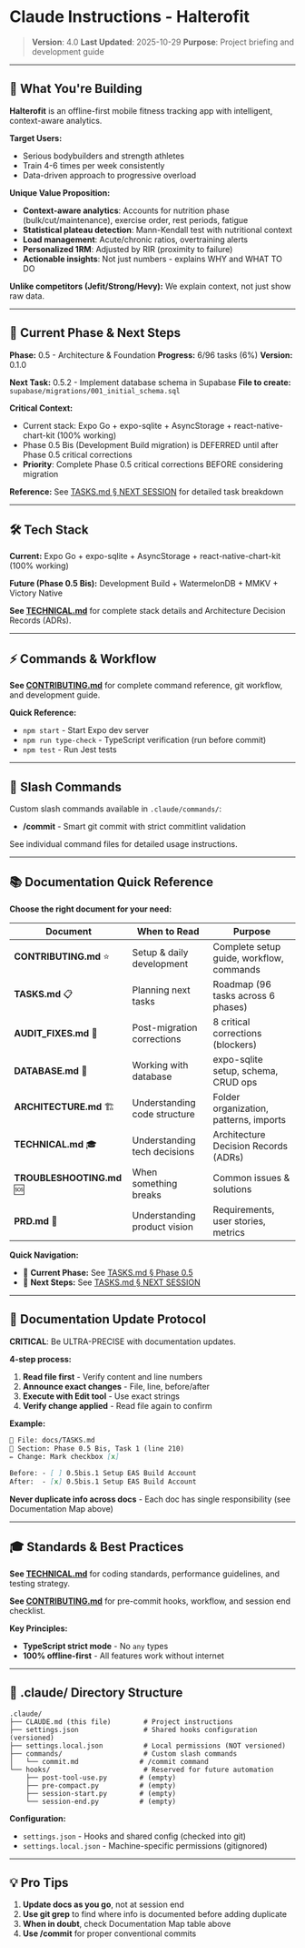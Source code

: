 # Claude Instructions - Halterofit

> **Version**: 4.0
> **Last Updated**: 2025-10-29
> **Purpose**: Project briefing and development guide

---

## 🎯 What You're Building

**Halterofit** is an offline-first mobile fitness tracking app with intelligent, context-aware analytics.

**Target Users:**
- Serious bodybuilders and strength athletes
- Train 4-6 times per week consistently
- Data-driven approach to progressive overload

**Unique Value Proposition:**
- **Context-aware analytics**: Accounts for nutrition phase (bulk/cut/maintenance), exercise order, rest periods, fatigue
- **Statistical plateau detection**: Mann-Kendall test with nutritional context
- **Load management**: Acute/chronic ratios, overtraining alerts
- **Personalized 1RM**: Adjusted by RIR (proximity to failure)
- **Actionable insights**: Not just numbers - explains WHY and WHAT TO DO

**Unlike competitors (Jefit/Strong/Hevy):** We explain context, not just show raw data.

---

## 🚧 Current Phase & Next Steps

**Phase:** 0.5 - Architecture & Foundation
**Progress:** 6/96 tasks (6%)
**Version:** 0.1.0

**Next Task:** 0.5.2 - Implement database schema in Supabase
**File to create:** `supabase/migrations/001_initial_schema.sql`

**Critical Context:**
- Current stack: Expo Go + expo-sqlite + AsyncStorage + react-native-chart-kit (100% working)
- Phase 0.5 Bis (Development Build migration) is DEFERRED until after Phase 0.5 critical corrections
- **Priority**: Complete Phase 0.5 critical corrections BEFORE considering migration

**Reference:** See [TASKS.md § NEXT SESSION](../docs/TASKS.md#-next-session) for detailed task breakdown

---

## 🛠️ Tech Stack

**Current:** Expo Go + expo-sqlite + AsyncStorage + react-native-chart-kit (100% working)

**Future (Phase 0.5 Bis):** Development Build + WatermelonDB + MMKV + Victory Native

**See [TECHNICAL.md](../docs/TECHNICAL.md)** for complete stack details and Architecture Decision Records (ADRs).

---

## ⚡ Commands & Workflow

**See [CONTRIBUTING.md](../docs/CONTRIBUTING.md)** for complete command reference, git workflow, and development guide.

**Quick Reference:**
- `npm start` - Start Expo dev server
- `npm run type-check` - TypeScript verification (run before commit)
- `npm test` - Run Jest tests

---

## 🤖 Slash Commands

Custom slash commands available in `.claude/commands/`:

- **/commit** - Smart git commit with strict commitlint validation

See individual command files for detailed usage instructions.

---

## 📚 Documentation Quick Reference

**Choose the right document for your need:**

| Document                  | When to Read                      | Purpose                                  |
| ------------------------- | --------------------------------- | ---------------------------------------- |
| **CONTRIBUTING.md** ⭐    | Setup & daily development         | Complete setup guide, workflow, commands |
| **TASKS.md** 📋           | Planning next tasks               | Roadmap (96 tasks across 6 phases)       |
| **AUDIT_FIXES.md** 🔧     | Post-migration corrections        | 8 critical corrections (blockers)        |
| **DATABASE.md** 💾        | Working with database             | expo-sqlite setup, schema, CRUD ops      |
| **ARCHITECTURE.md** 🏗️   | Understanding code structure      | Folder organization, patterns, imports   |
| **TECHNICAL.md** 🎓       | Understanding tech decisions      | Architecture Decision Records (ADRs)     |
| **TROUBLESHOOTING.md** 🆘 | When something breaks             | Common issues & solutions                |
| **PRD.md** 📄             | Understanding product vision      | Requirements, user stories, metrics      |

**Quick Navigation:**
- 🎯 **Current Phase:** See [TASKS.md § Phase 0.5](../docs/TASKS.md#phase-05-architecture--foundation-415--critical)
- 🚀 **Next Steps:** See [TASKS.md § NEXT SESSION](../docs/TASKS.md#-next-session)

---

## 📝 Documentation Update Protocol

**CRITICAL**: Be ULTRA-PRECISE with documentation updates.

**4-step process:**

1. **Read file first** - Verify content and line numbers
2. **Announce exact changes** - File, line, before/after
3. **Execute with Edit tool** - Use exact strings
4. **Verify change applied** - Read file again to confirm

**Example:**

```markdown
📄 File: docs/TASKS.md
📍 Section: Phase 0.5 Bis, Task 1 (line 210)
✏️ Change: Mark checkbox [x]

Before: - [ ] 0.5bis.1 Setup EAS Build Account
After:  - [x] 0.5bis.1 Setup EAS Build Account
```

**Never duplicate info across docs** - Each doc has single responsibility (see Documentation Map above)

---

## 🎓 Standards & Best Practices

**See [TECHNICAL.md](../docs/TECHNICAL.md)** for coding standards, performance guidelines, and testing strategy.

**See [CONTRIBUTING.md](../docs/CONTRIBUTING.md)** for pre-commit hooks, workflow, and session end checklist.

**Key Principles:**
- **TypeScript strict mode** - No `any` types
- **100% offline-first** - All features work without internet

---

## 📂 .claude/ Directory Structure

```
.claude/
├── CLAUDE.md (this file)        # Project instructions
├── settings.json                # Shared hooks configuration (versioned)
├── settings.local.json          # Local permissions (NOT versioned)
├── commands/                    # Custom slash commands
│   └── commit.md               # /commit command
└── hooks/                       # Reserved for future automation
    ├── post-tool-use.py        # (empty)
    ├── pre-compact.py          # (empty)
    ├── session-start.py        # (empty)
    └── session-end.py          # (empty)
```

**Configuration:**
- `settings.json` - Hooks and shared config (checked into git)
- `settings.local.json` - Machine-specific permissions (gitignored)

---

## 💡 Pro Tips

1. **Update docs as you go**, not at session end
2. **Use git grep** to find where info is documented before adding duplicate
3. **When in doubt**, check Documentation Map table above
4. **Use /commit** for proper conventional commits
